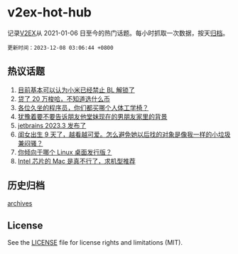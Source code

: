 # v2ex-hot-hub

 记录[V2EX](https://www.v2ex.com/)从 2021-01-06 日至今的热门话题。每小时抓取一次数据，按天[归档](archives)。

`更新时间：2023-12-08 03:06:44 +0800`

## 热议话题

1. [目前基本可以认为小米已经禁止 BL 解锁了](https://www.v2ex.com/t/998253)
1. [贷了 20 万梭哈，不知道选什么币](https://www.v2ex.com/t/998397)
1. [各位久坐的程序员，你们都买哪个人体工学椅？](https://www.v2ex.com/t/998251)
1. [犹豫着要不要告诉朋友他堂妹现在的男朋友家里的背景](https://www.v2ex.com/t/998257)
1. [jetbrains 2023.3 发布了](https://www.v2ex.com/t/998240)
1. [闺女出生 9 天了，越看越可爱。怎么避免她以后找的对象是像我一样的小垃圾兼闷骚？](https://www.v2ex.com/t/998429)
1. [你倾向于哪个 Linux 桌面发行版？](https://www.v2ex.com/t/998407)
1. [Intel 芯片的 Mac 是真不行了，求机型推荐](https://www.v2ex.com/t/998222)

## 历史归档

[archives](archives)

## License

See the [LICENSE](LICENSE) file for license rights and limitations (MIT).
